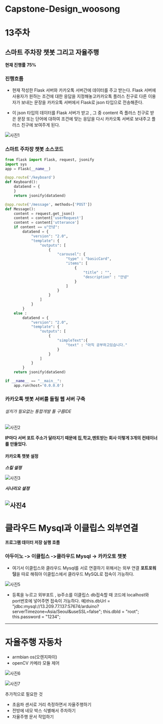 # Capstone-Design_woosong
# 13주차

## 스마트 주차장 챗봇 그리고 자율주행 

__현재 진행률__   **75%**

### 진행흐름

- 현재 작성한 Flask 서버와 카카오톡 서버간에 데이터를 주고 받는다. Flask 서버에 사용자가 원하는 조건에 대한 응답을 지정해놓고카카오톡 플러스 친구로 다른 이용자가 보내는 문장을 카카오톡 서버에서 Flask로 json 타입으로 전송해준다.    

- 이 json 타입의 데이터를 Flask 서버가 받고 , 그 중 content 즉 플러스 친구로 받은 문장 또는 단어에 대하여 조건에 맞는 응답을 다시 카카오톡 서버로 보내주고 플러스 친구에 보여주게 된다. 

![사진1](https://user-images.githubusercontent.com/38535971/69373121-77320680-0ce6-11ea-820b-2f493275f4c1.PNG)



### 스마트 주차장 챗봇 소스코드

```python
from flask import Flask, request, jsonify
import sys
app = Flask(__name__)

@app.route('/keyboard')
def Keyboard():
    dataSend = {
    }
    return jsonify(dataSend)

@app.route('/message', methods=['POST'])
def Message():
    content = request.get_json()
    content = content['userRequest']
    content = content['utterance']
    if content == u"안녕":
        dataSend = {
            "version": "2.0",
            "template": {
                "outputs": [
                    {
                        "carousel": {
                            "type" : "basicCard",
                            "items": [
                                {
                                    "title" : "",
                                    "description" : "안녕"
                                }
                            ]
                        }
                    }
                ]
            }
        }
    else :
        dataSend = {
            "version": "2.0",
            "template": {
                "outputs": [
                    {
                        "simpleText":{
                            "text" : "아직 공부하고있습니다."
                        }
                    }
                ]
            }
        }
    return jsonify(dataSend)

if __name__ == "__main__":
    app.run(host='0.0.0.0')
```

### 카카오톡 챗봇 서버를 돌릴 웹 서버 구축

###### 설치가 필요없는 통합개발 툴 구름IDE

![사진2](https://user-images.githubusercontent.com/38535971/69373294-d7c14380-0ce6-11ea-9f67-379e9435eec6.PNG)

**IP마다 서버 포트 주소가 달라지기 때문에  집,학교,멘토받는 회사 이렇게 3개의 컨테이너를 만들었다.**

#### 카카오톡 챗봇 설정

**_스킬 설정_**

![사진3](https://user-images.githubusercontent.com/38535971/69373303-da239d80-0ce6-11ea-8dcb-f13adf4d4005.PNG)

**_시나리오 설정_**

![사진4](https://user-images.githubusercontent.com/38535971/69373308-dbed6100-0ce6-11ea-8cb1-f1159b2dc503.PNG)
-------------------------
# 클라우드 Mysql과 이클립스 외부연결

**프로그램 데이터 저장 실행 흐름**

### 아두이노 -> 이클립스  ->클라우드 Mysql -> 카카오토 챗봇

- 여기서 이클립스와 클라우드 Mysql를 서로 연결하기 위해서는 외부 연결 **포트포워딩**을 따로 해줘야 이클립스에서 클라우드 MySQL로 접속이 가능하다.

![사진5](https://user-images.githubusercontent.com/38535971/69373311-ddb72480-0ce6-11ea-84ca-d20dc64c86c6.PNG)

- 등록을 누르고 외부포트 , ip주소를 이클립스 db접속할 때 코드에 localhost와 port번호에 넣어주면 접속이 가능하다. 예)this.dbUrl = "jdbc:mysql://13.209.77.137:57674/arduino?serverTimezone=Asia/Seoul&useSSL=false";
    	this.dbId = "root";
    	this.password = "1234";
-------------------------
# 자율주행 자동차

-  armbian os(오렌지파이)
- openCV 카메라 모듈 제어

![사진6](https://user-images.githubusercontent.com/38535971/69373555-68981f00-0ce7-11ea-99b3-32bb2db658b2.PNG)

![사진7](https://user-images.githubusercontent.com/38535971/69373566-6f269680-0ce7-11ea-89a9-41bbc7888c55.PNG)



추가적으로 필요한 것 

- 초음파 센서로 거리 측정하면서 자율주행하기
- 전방에 네모 박스 식별해서 주차하기
- 자율주행 문서 작업하기
